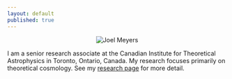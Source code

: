 ```yaml
---
layout: default
published: true
---
```


<p align="center">
  <img src="{{site.baseurl}}/joel-grey.jpg" alt="Joel Meyers"/>
</p>

I am a senior research associate at the Canadian Institute for Theoretical Astrophysics in Toronto, Ontario, Canada.  My research focuses primarily on theoretical cosmology.  See my [research page]({{site.base-url}}/research "Research") for more detail.  
